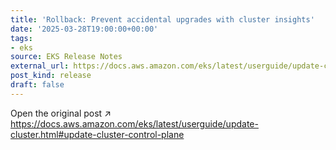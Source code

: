 ```yaml
---
title: 'Rollback: Prevent accidental upgrades with cluster insights'
date: '2025-03-28T19:00:00+00:00'
tags:
- eks
source: EKS Release Notes
external_url: https://docs.aws.amazon.com/eks/latest/userguide/update-cluster.html#update-cluster-control-plane
post_kind: release
draft: false
---
```

Open the original post ↗ https://docs.aws.amazon.com/eks/latest/userguide/update-cluster.html#update-cluster-control-plane

